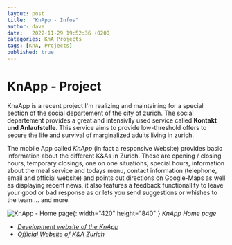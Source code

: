 ```yaml
---
layout: post
title:  "KnApp - Infos"
author: dave
date:   2022-11-29 19:52:36 +0200
categories: KnA Projects
tags: [KnA, Projects]
published: true
---
```


# KnApp - Project
KnaApp is a recent project I'm realizing and maintaining for a special section of the social departement of the city of zurich. The social departement provides a great and intensivlly used service called __Kontakt und Anlaufstelle__. This service aims to provide low-threshold offers to secure the life and survival of marginalized adults living in zurich.

The mobile App called _KnApp_ (in fact a responsive Website) provides basic information about the different K&amp;As in Zurich. These are opening / closing hours, temporary closings, one on one situations, special hours, information about the meal service and todays menu, contact information (telephone, email and official website) and points out directions on Google-Maps as well as displaying recent news, it also features a feedback functionallity to leave your good or bad response as or lets you send suggestions or whishes to the team ... and more.

![KnApp - Home page](../../assets/img/projects/Screenshot_20230106-122626_Chrome.jpg){: width="420" height="840" }
_KnApp Home page_

- [_Development website of the KnApp_](http://knapp.kimhauser.ch/?layout=ng)
- [_Official Website of K&amp;A Zurich_](https://www.stadt-zuerich.ch/sd/de/index/unterstuetzung/drogen/kontaktundanlaufstellen.html)
